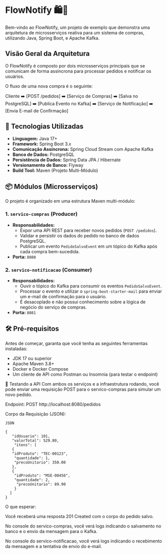 # FlowNotify 🛍️📨

Bem-vindo ao FlowNotify, um projeto de exemplo que demonstra uma arquitetura de microsserviços reativa para um sistema
de compras, utilizando Java, Spring Boot, e Apache Kafka.

## Visão Geral da Arquitetura

O FlowNotify é composto por dois microsserviços principais que se comunicam de forma assíncrona para processar pedidos e
notificar os usuários.

O fluxo de uma nova compra é o seguinte:

Cliente ➡️ [POST /pedidos] ➡️ [Serviço de Compras] ➡️ [Salva no PostgreSQL] ➡️ [Publica Evento no Kafka]
➡️ [Serviço de Notificação] ➡️ [Envia E-mail de Confirmação]

## 🚀 Tecnologias Utilizadas

* **Linguagem:** Java 17+
* **Framework:** Spring Boot 3.x
* **Comunicação Assíncrona:** Spring Cloud Stream com Apache Kafka
* **Banco de Dados:** PostgreSQL
* **Persistência de Dados:** Spring Data JPA / Hibernate
* **Versionamento de Banco:** Flyway
* **Build Tool:** Maven (Projeto Multi-Módulo)

## 📦 Módulos (Microsserviços)

O projeto é organizado em uma estrutura Maven multi-módulo:

### 1. `servico-compras` (Producer)

- **Responsabilidades:**
    - Expor uma API REST para receber novos pedidos (`POST /pedidos`).
    - Validar e persistir os dados do pedido no banco de dados PostgreSQL.
    - Publicar um evento `PedidoSalvoEvent` em um tópico do Kafka após cada compra bem-sucedida.
- **Porta:** `8080`

### 2. `servico-notificacao` (Consumer)

- **Responsabilidades:**
    - Ouvir o tópico do Kafka para consumir os eventos `PedidoSalvoEvent`.
    - Processar o evento e utilizar o `spring-boot-starter-mail` para enviar um e-mail de confirmação para o usuário.
    - É desacoplado e não possui conhecimento sobre a lógica de negócio do serviço de compras.
- **Porta:** `8081`

## 🛠️ Pré-requisitos

Antes de começar, garanta que você tenha as seguintes ferramentas instaladas:

* JDK 17 ou superior
* Apache Maven 3.8+
* Docker e Docker Compose
* Um cliente de API como Postman ou Insomnia (para testar o endpoint)

📡 Testando a API
Com ambos os serviços e a infraestrutura rodando, você pode enviar uma requisição POST para o servico-compras para
simular um novo pedido.

Endpoint: POST http://localhost:8080/pedidos

Corpo da Requisição (JSON):

```
JSON

{
   "idUsuario": 101,
   "valorTotal": 529.80,
    "itens": [
   {
   "idProduto": "TEC-00123",
    "quantidade": 1,
    "precoUnitario": 350.00
   },
   {
    "idProduto": "MSE-00456",
    "quantidade": 2,
     "precoUnitario": 89.90
    }
  ]
}
```

O que esperar:

Você receberá uma resposta 201 Created com o corpo do pedido salvo.

No console do servico-compras, você verá logs indicando o salvamento no banco e o envio da mensagem para o Kafka.

No console do servico-notificacao, você verá logs indicando o recebimento da mensagem e a tentativa de envio do e-mail.